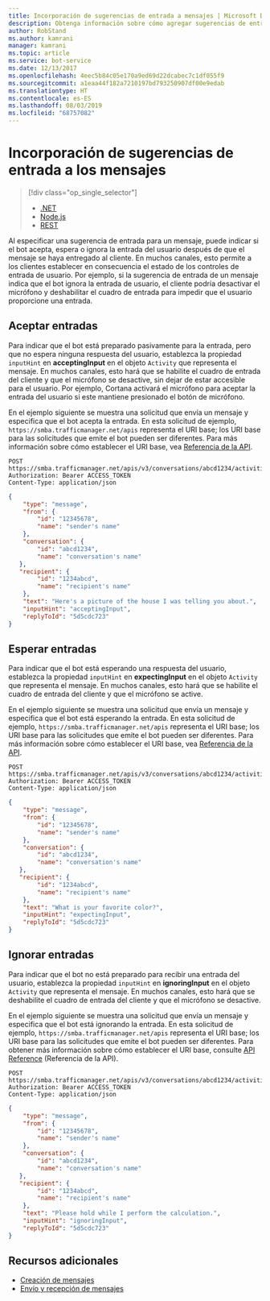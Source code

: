 ```yaml
---
title: Incorporación de sugerencias de entrada a mensajes | Microsoft Docs
description: Obtenga información sobre cómo agregar sugerencias de entrada a los mensajes mediante el servicio Bot Connector.
author: RobStand
ms.author: kamrani
manager: kamrani
ms.topic: article
ms.service: bot-service
ms.date: 12/13/2017
ms.openlocfilehash: 4eec5b84c05e170a9ed69d22dcabec7c1df055f9
ms.sourcegitcommit: a1eaa44f182a7210197bd793250907df00e9edab
ms.translationtype: HT
ms.contentlocale: es-ES
ms.lasthandoff: 08/03/2019
ms.locfileid: "68757082"
---
```

# <a name="add-input-hints-to-messages"></a>Incorporación de sugerencias de entrada a los mensajes
> [!div class="op_single_selector"]
> - [.NET](../dotnet/bot-builder-dotnet-add-input-hints.md)
> - [Node.js](../nodejs/bot-builder-nodejs-send-input-hints.md)
> - [REST](../rest-api/bot-framework-rest-connector-add-input-hints.md)

Al especificar una sugerencia de entrada para un mensaje, puede indicar si el bot acepta, espera o ignora la entrada del usuario después de que el mensaje se haya entregado al cliente. En muchos canales, esto permite a los clientes establecer en consecuencia el estado de los controles de entrada de usuario. Por ejemplo, si la sugerencia de entrada de un mensaje indica que el bot ignora la entrada de usuario, el cliente podría desactivar el micrófono y deshabilitar el cuadro de entrada para impedir que el usuario proporcione una entrada.

## <a name="accepting-input"></a>Aceptar entradas

Para indicar que el bot está preparado pasivamente para la entrada, pero que no espera ninguna respuesta del usuario, establezca la propiedad `inputHint` en **acceptingInput** en el objeto `Activity` que representa el mensaje. En muchos canales, esto hará que se habilite el cuadro de entrada del cliente y que el micrófono se desactive, sin dejar de estar accesible para el usuario. Por ejemplo, Cortana activará el micrófono para aceptar la entrada del usuario si este mantiene presionado el botón de micrófono. 

En el ejemplo siguiente se muestra una solicitud que envía un mensaje y especifica que el bot acepta la entrada. En esta solicitud de ejemplo, `https://smba.trafficmanager.net/apis` representa el URI base; los URI base para las solicitudes que emite el bot pueden ser diferentes. Para más información sobre cómo establecer el URI base, vea [Referencia de la API](bot-framework-rest-connector-api-reference.md#base-uri).

```http
POST https://smba.trafficmanager.net/apis/v3/conversations/abcd1234/activities/5d5cdc723
Authorization: Bearer ACCESS_TOKEN
Content-Type: application/json
```

```json
{
    "type": "message",
    "from": {
        "id": "12345678",
        "name": "sender's name"
    },
    "conversation": {
        "id": "abcd1234",
        "name": "conversation's name"
   },
   "recipient": {
        "id": "1234abcd",
        "name": "recipient's name"
    },
    "text": "Here's a picture of the house I was telling you about.",
    "inputHint": "acceptingInput",
    "replyToId": "5d5cdc723"
}
```

## <a name="expecting-input"></a>Esperar entradas

Para indicar que el bot está esperando una respuesta del usuario, establezca la propiedad `inputHint` en **expectingInput** en el objeto `Activity` que representa el mensaje. En muchos canales, esto hará que se habilite el cuadro de entrada del cliente y que el micrófono se active. 

En el ejemplo siguiente se muestra una solicitud que envía un mensaje y especifica que el bot está esperando la entrada. En esta solicitud de ejemplo, `https://smba.trafficmanager.net/apis` representa el URI base; los URI base para las solicitudes que emite el bot pueden ser diferentes. Para más información sobre cómo establecer el URI base, vea [Referencia de la API](bot-framework-rest-connector-api-reference.md#base-uri).

```http
POST https://smba.trafficmanager.net/apis/v3/conversations/abcd1234/activities/5d5cdc723
Authorization: Bearer ACCESS_TOKEN
Content-Type: application/json
```

```json
{
    "type": "message",
    "from": {
        "id": "12345678",
        "name": "sender's name"
    },
    "conversation": {
        "id": "abcd1234",
        "name": "conversation's name"
   },
   "recipient": {
        "id": "1234abcd",
        "name": "recipient's name"
    },
    "text": "What is your favorite color?",
    "inputHint": "expectingInput",
    "replyToId": "5d5cdc723"
}
```

## <a name="ignoring-input"></a>Ignorar entradas
 
Para indicar que el bot no está preparado para recibir una entrada del usuario, establezca la propiedad `inputHint` en **ignoringInput** en el objeto `Activity` que representa el mensaje. En muchos canales, esto hará que se deshabilite el cuadro de entrada del cliente y que el micrófono se desactive. 

En el ejemplo siguiente se muestra una solicitud que envía un mensaje y especifica que el bot está ignorando la entrada. En esta solicitud de ejemplo, `https://smba.trafficmanager.net/apis` representa el URI base; los URI base para las solicitudes que emite el bot pueden ser diferentes. Para obtener más información sobre cómo establecer el URI base, consulte [API Reference](bot-framework-rest-connector-api-reference.md#base-uri) (Referencia de la API).

```http
POST https://smba.trafficmanager.net/apis/v3/conversations/abcd1234/activities/5d5cdc723
Authorization: Bearer ACCESS_TOKEN
Content-Type: application/json
```

```json
{
    "type": "message",
    "from": {
        "id": "12345678",
        "name": "sender's name"
    },
    "conversation": {
        "id": "abcd1234",
        "name": "conversation's name"
   },
   "recipient": {
        "id": "1234abcd",
        "name": "recipient's name"
    },
    "text": "Please hold while I perform the calculation.",
    "inputHint": "ignoringInput",
    "replyToId": "5d5cdc723"
}
```

## <a name="additional-resources"></a>Recursos adicionales

- [Creación de mensajes](bot-framework-rest-connector-create-messages.md)
- [Envío y recepción de mensajes](bot-framework-rest-connector-send-and-receive-messages.md)

